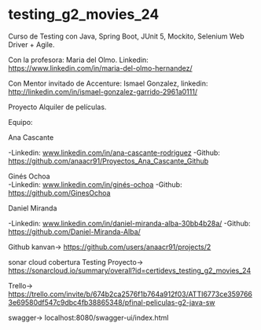 # testing_g2_movies_24

Curso de Testing con Java, Spring Boot, JUnit 5, Mockito, Selenium Web Driver + Agile. 

Con la profesora: Maria del Olmo. Linkedin: https://www.linkedin.com/in/maria-del-olmo-hernandez/

Con Mentor invitado de Accenture: Ismael Gonzalez, linkedin: http://linkedin.com/in/ismael-gonzalez-garrido-2961a0111/

Proyecto Alquiler de películas.

Equipo: 

Ana Cascante 

-Linkedin: www.linkedin.com/in/ana-cascante-rodriguez          -Github: https://github.com/anaacr91/Proyectos_Ana_Cascante_Github

Ginés Ochoa       
        -Linkedin: www.linkedin.com/in/ginés-ochoa               -Github: https://github.com/GinesOchoa
        
Daniel Miranda 

-Linkedin: www.linkedin.com/in/daniel-miranda-alba-30bb4b28a/         -Github: https://github.com/Daniel-Miranda-Alba/ 
       
Github kanvan-> https://github.com/users/anaacr91/projects/2

sonar cloud cobertura Testing Proyecto-> https://sonarcloud.io/summary/overall?id=certidevs_testing_g2_movies_24

Trello-> https://trello.com/invite/b/674b2ca2576f1b764a912f03/ATTI6773ce3597663e69580df547c9dbc4fb38865348/pfinal-peliculas-g2-java-sw

swagger-> localhost:8080/swagger-ui/index.html




